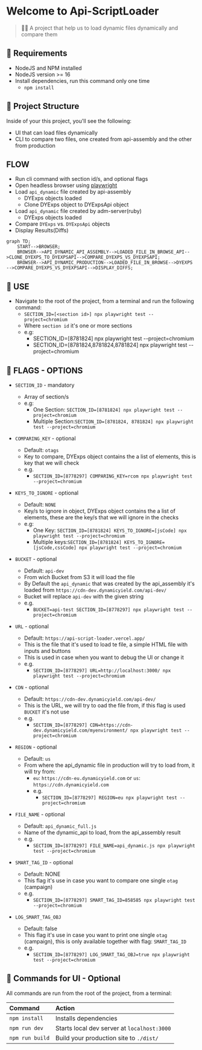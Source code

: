 # Welcome to Api-ScriptLoader

> 🧑‍🚀 A project that help us to load dynamic files dynamically and compare them

## 🧞 Requirements

- NodeJS and NPM installed
- NodeJS version >= 16
- Install dependencies, run this command only one time
  - `npm install`

## 🚀 Project Structure

Inside of your this project, you'll see the following:

- UI that can load files dynamically
- CLI to compare two files, one created from api-assembly and the other from production

## FLOW

- Run cli command with section id/s, and optional flags
- Open headless browser using [playwright](https://playwright.dev/)
- Load `api_dynamic` file created by api-assembly
  - DYExps objects loaded
  - Clone DYExps object to DYExpsApi object
- Load `api_dynamic` file created by adm-server(ruby)
  - DYExps objects loaded
- Compare `DYExps` vs. `DYExpsApi` objects
- Display Results(Diffs)

```mermaid
graph TD;
    START-->BROWSER;
    BROWSER-->API_DYNAMIC_API_ASSEMBLY-->LOADED_FILE_IN_BROWSE_API-->CLONE_DYEXPS_TO_DYEXPSAPI-->COMPARE_DYEXPS_VS_DYEXPSAPI;
    BROWSER-->API_DYNAMIC_PRODUCTION-->LOADED_FILE_IN_BROWSE-->DYEXPS -->COMPARE_DYEXPS_VS_DYEXPSAPI-->DISPLAY_DIFFS;
```

## 🧞 USE

- Navigate to the root of the project, from a terminal and run the following command:  
  - `SECTION_ID=[<section id>] npx playwright test --project=chromium`
  - Where `section id` it's one or more sections
  - e.g:
    - SECTION_ID=[8781824] npx playwright test --project=chromium
    - SECTION_ID=[8781824,8781824,8781824] npx playwright test --project=chromium

## 🧞 FLAGS - OPTIONS

- `SECTION_ID` - mandatory
  - Array of section/s
  - e.g:
    - One Section: `SECTION_ID=[8781824] npx playwright test --project=chromium`
    - Multiple Section:`SECTION_ID=[8781824, 8781824] npx playwright test --project=chromium`

- `COMPARING_KEY` - optional
  - Default: `otags`
  - Key to compare, DYExps object contains the a list of elements, this is key that we will check
  - e.g.
    - `SECTION_ID=[8778297] COMPARING_KEY=rcom npx playwright test --project=chromium`
  
- `KEYS_TO_IGNORE` - optional
  - Default: `NONE`
  - Key/s to ignore in object, DYExps object contains the a list of elements, these are the key/s that we will ignore in the checks
  - e.g:
    - One Key: `SECTION_ID=[8781824] KEYS_TO_IGNORE=[jsCode] npx playwright test --project=chromium`
    - Multiple keys:`SECTION_ID=[8781824] KEYS_TO_IGNORE=[jsCode,cssCode] npx playwright test --project=chromium`
  
- `BUCKET` - optional
  - Default: `api-dev`
  - From wich Bucket from S3 it will load the file
  - By Default the `api_dynamic` that was created by the api_assembly it's loaded from `https://cdn-dev.dynamicyield.com/api-dev/`
  - Bucket will replace `api-dev` with the given string
  - e.g.
    - `BUCKET=api-test SECTION_ID=[8778297] npx playwright test --project=chromium`

- `URL` - optional
  - Default: `https://api-script-loader.vercel.app/`
  - This is the file that it's used to load te file, a simple HTML file with inputs and buttons
  - This is used in case when you want to debug the UI or change it
  - e.g.
    - `SECTION_ID=[8778297] URL=http://localhost:3000/ npx playwright test --project=chromium`

- `CDN` - optional
  - Default: `https://cdn-dev.dynamicyield.com/api-dev/`
  - This is the URL, we will try to oad the file from, if this flag is used `BUCKET` it's not use
  - e.g.
    - `SECTION_ID=[8778297] CDN=https://cdn-dev.dynamicyield.com/myenvironment/ npx playwright test --project=chromium`

- `REGION` - optional
  - Default: `us`
  - From where the api_dynamic file in production will try to load from, it will try from:
    - `eu`: `https://cdn-eu.dynamicyield.com` or `us`: `https://cdn.dynamicyield.com`
    - e.g.
      - `SECTION_ID=[8778297] REGION=eu npx playwright test --project=chromium`

- `FILE_NAME` - optional
  - Default: `api_dynamic_full.js`
  - Name of the dynamic_api to load, from the api_assembly result
  - e.g.
    - `SECTION_ID=[8778297] FILE_NAME=api_dynamic.js npx playwright test --project=chromium`

- `SMART_TAG_ID` - optional
  - Default: NONE
  - This flag it's use in case you want to compare one single `otag` (campaign)
  - e.g.
    - `SECTION_ID=[8778297] SMART_TAG_ID=858585 npx playwright test --project=chromium`

- `LOG_SMART_TAG_OBJ`
  - Default: false
  - This flag it's use in case you want to print one single `otag` (campaign), this is only available together with flag: `SMART_TAG_ID`
  - e.g.
    - `SECTION_ID=[8778297] LOG_SMART_TAG_OBJ=true npx playwright test --project=chromium`

## 🧞 Commands for UI - Optional

All commands are run from the root of the project, from a terminal:

| Command                | Action                                             |
| :--------------------- | :------------------------------------------------- |
| `npm install`          | Installs dependencies                              |
| `npm run dev`          | Starts local dev server at `localhost:3000`        |
| `npm run build`        | Build your production site to `./dist/`            |
